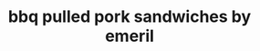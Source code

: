 ---
servings: 12 sandwiches
notes:
directions: |-
  * Place the pork in a baking dish
  * In a bowl, combine the sugar, essence, salt, cumin, paprika, pepper, and cayenne
  * Rub the seasoning evenly over the pork to coat
  * Cover with plastic and refrigerate at least 4 hours or overnight
  * Preheat an oven or smoker to 225 degrees f.
  * Bring the pork to room temperature and place in a roasting pan fat side up
  * Slow cook in the oven, basting with the wet mop basting sauce every 45 minutes until fork tender about 7 to 8 hours
  * Remove the pork from the oven, cover with foil and let rest for 30 minutes (or using an oven bag, cook for 3 hours at 325, or use crockpot)
  * With a knife and fork or two forks, pull the meat apart into small slices or chunks
  * Toss with the some of the pan juices to keep the meat moist
  * Add barbecue sauce to taste or serve on the side
  * Divide the pulled pork among the hamburger buns

  BBQ Sauce:
  * In a bowl combine all the ingredients and whisk well to dissolve the sugar
  * Place in a squeeze bottle and dress the pulled pork sandwiches to taste

  Wet Mop Basting Sauce:
  * The night before you cook the pork combine all the ingredients in a large bowl and whisk well. Refrigerate and let the flavors blend overnight
ingredients: |-
  * 1 boneless pork butt about 4 pounds
  * 3 tablespoons dark brown sugar
  * 2 tablespoons emerils original essence
  * 1 tablespoon salt
  * 1 tablespoon cumin
  * 1 tablespoon paprika
  * 1 tablespoon freshly ground black pepper
  * 1 tablespoon cayenne
  * 8 hamburger buns

  Wet mop basting sauce:
  * 1 cup white vinegar
  * 1 cup apple cider vinegar
  * 1 tablespoon dark brown sugar
  * 1 tablespoon red pepper flakes
  * 1 tablespoon cracked black pepper
  * 2 teaspoons salt

  Barbecue sauce:
  * 1 cup apple cider vinegar
  * 1 cup ketchup
  * 1/4 cup packed dark brown sugar
  * 1 tablespoon yellow mustard
  * 2 tablespoons molasses
  * 1 teaspoon salt
  * 1/2 teaspoon crushed red pepper
  * 1/2 teaspoon freshly ground black pepper
rating: 5
ease: intermediate
category: main course
subcategory: sandwich
href: 'https://emerils.com/125456/barbecued-pulled-pork-sandwiches-homemade-bbq-sauce-cole-slaw-and-fried-pickles'
totalTime:
cookTime:
prepTime:
title: bbq pulled pork sandwiches by emeril
path: /bbq-pulled-pork-sandwiches-by-emeril
---